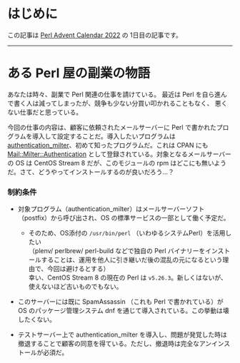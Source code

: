 # はじめに

この記事は [Perl Advent Calendar 2022](https://qiita.com/advent-calendar/2022/perl) の 1日目の記事です。

- - - -

# ある Perl 屋の副業の物語

あなたは時々、副業で Perl 関連の仕事を請けている。
最近は Perl を自ら進んで書く人は減ってしまったが、競争も少ない分買い叩かれることもなく、
悪くない仕事だと思っている。

今回の仕事の内容は、顧客に依頼されたメールサーバーに Perl で書かれたプログラムを導入して設定することだ。導入したいプログラムは [authentication_milter](https://github.com/fastmail/authentication_milter)、初めて知ったプログラムだ。これは CPAN にも [Mail::Milter::Authentication](https://metacpan.org/pod/Mail::Milter::Authentication) として登録されている。対象となるメールサーバーの OS は CentOS Stream 8 だが、このモジュールの rpm はどこにも無いようだ。さて、どうやってインストールするのが良いだろう…？

### 制約条件

- 対象プログラム（authentication_milter）はメールサーバーソフト（postfix）から呼び出され、OS の標準サービスの一部として働く予定だ。

  - そのため、OS添付の `/usr/bin/perl` （いわゆるシステムPerl）を活用したい  
（plenv/ perlbrew/ perl-build などで独自の Perl バイナリーをインストールすることは、運用を他人に引き継いだ後の混乱の元になるという理由で、今回は避けるとする）  
幸い、CentOS Stream 8 の現在の Perl は `v5.26.3`。新しくはないが、使えないほど古いものでもない。

- このサーバーには既に SpamAssassin （これも Perl で書かれている）が OS のパッケージ管理システム dnf を通じて導入されている。この挙動は壊したくない。

- テストサーバー上で authentication_milter を導入し、問題が発覚した時は撤退することで顧客の同意を得ている。ただし、撤退時は完全なアンインストールが必須だ。

